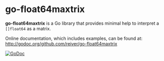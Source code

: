 # go-float64maxtrix

**go-float64maxtrix** is a Go library that provides minimal help to interpret a `[]float64` as a matrix.

Online documentation, which includes examples, can be found at: http://godoc.org/github.com/reiver/go-float64maxtrix

[![GoDoc](https://godoc.org/github.com/reiver/go-float64maxtrix?status.svg)](https://godoc.org/github.com/reiver/go-float64maxtrix)
